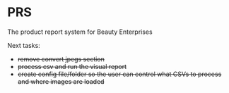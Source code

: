 # PRS

The product report system for Beauty Enterprises

Next tasks:
- ~~remove convert jpegs section~~
- ~~process csv and run the visual report~~
- ~~create config file/folder so the user can control what CSVs to process and where images are loaded~~

